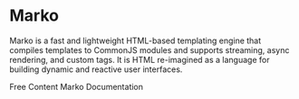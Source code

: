 # Marko

Marko is a fast and lightweight HTML-based templating engine that compiles templates to CommonJS modules and supports streaming, async rendering, and custom tags. It is HTML re-imagined as a language for building dynamic and reactive user interfaces.

<ResourceGroupTitle>Free Content</ResourceGroupTitle>
<BadgeLink colorScheme='blue' badgeText='Official' href='https://markojs.com/docs/guides-overview/'>Marko Documentation</BadgeLink>
